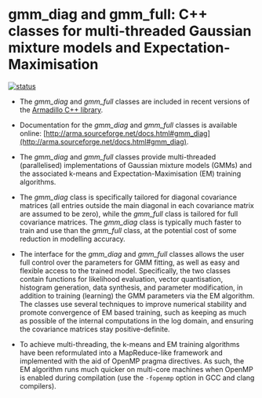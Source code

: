 # gmm_diag and gmm_full: C++ classes for multi-threaded Gaussian mixture models and Expectation-Maximisation

[![status](http://joss.theoj.org/papers/c7f0d840fec6ea426c07cf4a83f964f6/status.svg)](http://joss.theoj.org/papers/c7f0d840fec6ea426c07cf4a83f964f6)

* The *gmm_diag* and *gmm_full* classes are included in recent versions of the [Armadillo C++ library](https://gitlab.com/conradsnicta/armadillo-code).

* Documentation for the *gmm_diag* and *gmm_full* classes is available online: [http://arma.sourceforge.net/docs.html#gmm_diag](http://arma.sourceforge.net/docs.html#gmm_diag).

* The *gmm_diag* and *gmm_full* classes provide multi-threaded (parallelised) implementations of Gaussian mixture models (GMMs) and the associated k-means and Expectation-Maximisation (EM) training algorithms.

* The *gmm_diag* class is specifically tailored for diagonal covariance matrices (all entries outside the main diagonal in each covariance matrix are assumed to be zero), while the *gmm_full* class is tailored for full covariance matrices. The *gmm_diag* class is typically much faster to train and use than the *gmm_full* class, at the potential cost of some reduction in modelling accuracy.

* The interface for the *gmm_diag* and *gmm_full* classes allows the user full control over the parameters for GMM fitting, as well as easy and flexible access to the trained model. Specifically, the two classes contain functions for likelihood evaluation, vector quantisation, histogram generation, data synthesis, and parameter modification, in addition to training (learning) the GMM parameters via the EM algorithm. The classes use several techniques to improve numerical stability and promote convergence of EM based training, such as keeping as much as possible of the internal computations in the log domain, and ensuring the covariance matrices stay positive-definite.

* To achieve multi-threading, the k-means and EM training algorithms have been reformulated into a MapReduce-like framework and implemented with the aid of OpenMP pragma directives. As such, the EM algorithm runs much quicker on multi-core machines when OpenMP is enabled during compilation (use the ```-fopenmp``` option in GCC and clang compilers).

